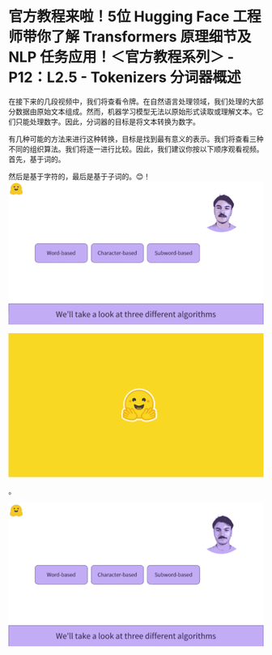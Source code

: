 # 官方教程来啦！5位 Hugging Face 工程师带你了解 Transformers 原理细节及 NLP 任务应用！＜官方教程系列＞ - P12：L2.5 - Tokenizers 分词器概述 

在接下来的几段视频中，我们将查看令牌。在自然语言处理领域，我们处理的大部分数据由原始文本组成。然而，机器学习模型无法以原始形式读取或理解文本。它们只能处理数字。因此，分词器的目标是将文本转换为数字。

有几种可能的方法来进行这种转换，目标是找到最有意义的表示。我们将查看三种不同的组织算法。我们将逐一进行比较。因此，我们建议你按以下顺序观看视频。首先，基于词的。

然后是基于字符的，最后是基于子词的。😊！![](img/6c883a64f121aa7d5774c3337aefd2f1_1.png)

![](img/6c883a64f121aa7d5774c3337aefd2f1_2.png)

。

![](img/6c883a64f121aa7d5774c3337aefd2f1_4.png)
